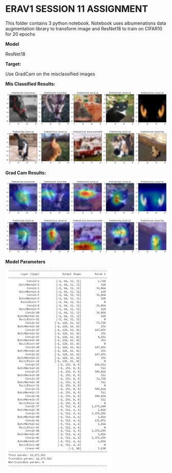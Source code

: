 # ERAV1 SESSION 11 ASSIGNMENT

This folder contains 3 python notebook. Notebook uses albumenations data augmentation library to transform image and ResNet18 to train on CIFAR10 for 20 epochs



 
**Model**

ResNet18


**Target:** 

Use GradCam on the misclassified images


**Mis Classified Results:**

![Misclassified](images/misclassified.png)


**Grad Cam Results:**

![Gradcam](images/gradcam.png)


**Model Parameters**

![Model Parameters](images/params.png)

